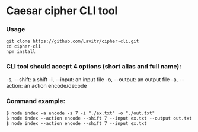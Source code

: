 # Caesar cipher CLI tool

### Usage

```
git clone https://github.com/Lavitr/cipher-cli.git
cd cipher-cli
npm install
```

### CLI tool should accept 4 options (short alias and full name):

-s, --shift: a shift
-i, --input: an input file
-o, --output: an output file
-a, --action: an action encode/decode

### Command example:

```
$ node index -a encode -s 7 -i "./ex.txt" -o "./out.txt"
$ node index --action encode --shift 7 --input ex.txt --output out.txt
$ node index --action encode --shift 7 --input ex.txt
```

